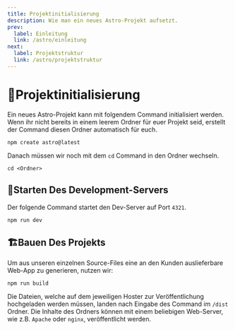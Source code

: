 ```yaml
---
title: Projektinitialisierung
description: Wie man ein neues Astro-Projekt aufsetzt.
prev:
  label: Einleitung
  link: /astro/einleitung
next:
  label: Projektstruktur
  link: /astro/projektstruktur
---
```

# 🚧Projektinitialisierung

Ein neues Astro-Projekt kann mit folgendem Command initialisiert werden. Wenn ihr nicht bereits in einem leerem Ordner für euer Projekt seid, erstellt der Command diesen Ordner automatisch für euch.

```shell
npm create astro@latest
```

Danach müssen wir noch mit dem `cd` Command in den Ordner wechseln.

```shell
cd <Ordner>
```

## 🚀Starten Des Development-Servers

Der folgende Command startet den Dev-Server auf Port `4321`.

```shell
npm run dev
```

## 🏗️Bauen Des Projekts

Um aus unseren einzelnen Source-Files eine an den Kunden auslieferbare Web-App zu generieren, nutzen wir:

```shell
npm run build
```

Die Dateien, welche auf dem jeweiligen Hoster zur Veröffentlichung hochgeladen werden müssen, landen nach Eingabe des Command im `/dist` Ordner. Die Inhalte des Ordners können mit einem beliebigen Web-Server, wie z.B. `Apache` oder `nginx`, veröffentlicht werden.